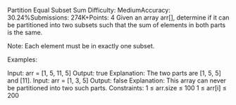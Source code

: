 Partition Equal Subset Sum
Difficulty: MediumAccuracy: 30.24%Submissions: 274K+Points: 4
Given an array arr[], determine if it can be partitioned into two subsets such that the sum of elements in both parts is the same.

Note: Each element must be in exactly one subset.

Examples:

Input: arr = [1, 5, 11, 5]
Output: true
Explanation: The two parts are [1, 5, 5] and [11].
Input: arr = [1, 3, 5]
Output: false
Explanation: This array can never be partitioned into two such parts.
Constraints:
1 ≤ arr.size ≤ 100
1 ≤ arr[i] ≤ 200

